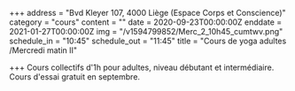 +++
address = "Bvd Kleyer 107, 4000 Liège (Espace Corps et Conscience)"
category = "cours"
content = ""
date = 2020-09-23T00:00:00Z
enddate = 2021-01-27T00:00:00Z
img = "/v1594799852/Merc_2_10h45_cumtwv.png"
schedule_in = "10:45"
schedule_out = "11:45"
title = "Cours de yoga adultes /Mercredi matin II"

+++
Cours collectifs d'1h pour adultes, niveau débutant et intermédiaire. Cours d'essai gratuit en septembre.